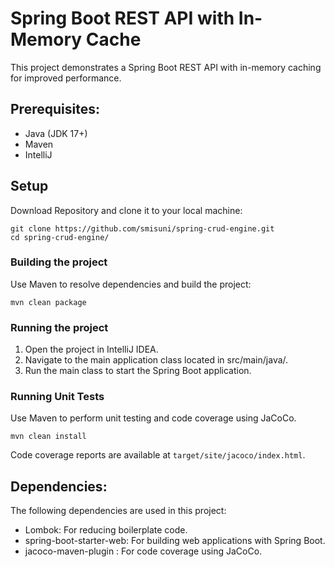 # Spring Boot REST API with In-Memory Cache

This project demonstrates a Spring Boot REST API with in-memory caching for improved performance.

## Prerequisites:
- Java (JDK 17+)
- Maven
- IntelliJ

## Setup
Download Repository and clone it to your local machine:
```shell
git clone https://github.com/smisuni/spring-crud-engine.git
cd spring-crud-engine/
```

### Building the project

Use Maven to resolve dependencies and build the project:
```shell
mvn clean package
```
### Running the project

1. Open the project in IntelliJ IDEA.
2. Navigate to the main application class located in src/main/java/.
3. Run the main class to start the Spring Boot application.

### Running Unit Tests
Use Maven to perform unit testing and code coverage using JaCoCo.
```shell
mvn clean install
```
Code coverage reports are available at `target/site/jacoco/index.html`.

## Dependencies: 
The following dependencies are used in this project:
- Lombok: For reducing boilerplate code.
- spring-boot-starter-web: For building web applications with Spring Boot.
- jacoco-maven-plugin : For code coverage using JaCoCo.